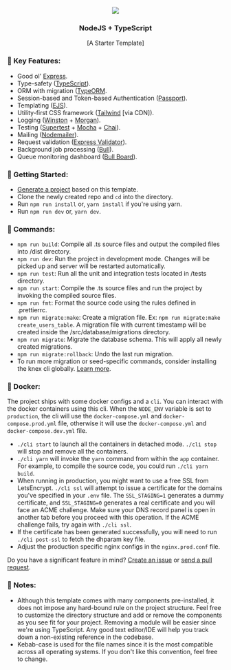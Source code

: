 <p align="center">
  <img src="https://avatars.githubusercontent.com/u/9950313?s=50&v=4">
  <h3 align="center">NodeJS + TypeScript</h3>
  <p align="center">[A Starter Template]</p>
</p>

### 🔑 Key Features:

- Good ol' [Express](https://expressjs.com/).
- Type-safety ([TypeScript](https://www.typescriptlang.org/)).
- ORM with migration ([TypeORM](https://typeorm.io/).
- Session-based and Token-based Authentication ([Passport](http://www.passportjs.org/)).
- Templating ([EJS](https://ejs.co/)).
- Utility-first CSS framework ([Tailwind](https://tailwindcss.com/) [via CDN]).
- Logging ([Winston](https://github.com/winstonjs/winston) + [Morgan](https://github.com/expressjs/morgan)).
- Testing ([Supertest](https://github.com/visionmedia/supertest) + [Mocha](https://mochajs.org/) + [Chai](https://www.chaijs.com/)).
- Mailing ([Nodemailer](https://nodemailer.com/)).
- Request validation ([Express Validator](https://express-validator.github.io/)).
- Background job processing ([Bull](https://docs.bullmq.io/)).
- Queue monitoring dashboard ([Bull Board](https://github.com/felixmosh/bull-board)).

### 🏁 Getting Started:

- [Generate a project](https://github.com/tanmaymishu/nodejs-starter-ts/generate) based on this template.
- Clone the newly created repo and `cd` into the directory.
- Run `npm run install` or, `yarn install` if you're using yarn.
- Run `npm run dev` or, `yarn dev`.

### 🤖 Commands:

- `npm run build`: Compile all .ts source files and output the compiled files into /dist directory.
- `npm run dev`: Run the project in development mode. Changes will be picked up and server will be restarted automatically.
- `npm run test`: Run all the unit and integration tests located in /tests directory.
- `npm run start`: Compile the .ts source files and run the project by invoking the compiled source files.
- `npm run fmt`: Format the source code using the rules defined in .prettierrc.
- `npm run migrate:make`: Create a migration file. Ex: `npm run migrate:make create_users_table`. A migration file with current timestamp will be created inside the /src/database/migrations directory.
- `npm run migrate`: Migrate the database schema. This will apply all newly created migrations.
- `npm run migrate:rollback`: Undo the last run migration.
- To run more migration or seed-specific commands, consider installing the knex cli globally. [Learn more](https://knexjs.org/#Migrations-CLI).

### 🐳 Docker:

The project ships with some docker configs and a `cli`. You can interact with the docker containers using this cli. When the `NODE_ENV` variable is set to `production`, the cli will use the `docker-compose.yml` and `docker-compose.prod.yml` file, otherwise it will use the `docker-compose.yml` and `docker-compose.dev.yml` file.

- `./cli start` to launch all the containers in detached mode. `./cli stop` will stop and remove all the containers.
- `./cli yarn` will invoke the `yarn` command from within the `app` container. For example, to compile the source code, you could run `./cli yarn build`.
- When running in production, you might want to use a free SSL from LetsEncrypt. `./cli ssl` will attempt to issue a certificate for the domains you've specified in your `.env` file. The `SSL_STAGING=1` generates a dummy certificate, and `SSL_STAGING=0` generates a real certificate and you will face an ACME challenge. Make sure your DNS record panel is open in another tab before you proceed with this operation. If the ACME challenge fails, try again with `./cli ssl`.
- If the certificate has been generated successfully, you will need to run `./cli post-ssl` to fetch the dhparam key file.
- Adjust the production specific nginx configs in the `nginx.prod.conf` file.

Do you have a significant feature in mind? [Create an issue](https://github.com/tanmaymishu/nodejs-starter-ts/issues/new) or [send a pull request](https://github.com/tanmaymishu/nodejs-starter-ts/pulls).

### 📝 Notes:

- Although this template comes with many components pre-installed, it does not impose any hard-bound rule on the project structure. Feel free to customize the directory structure and add or remove the components as you see fit for your project. Removing a module will be easier since we're using TypeScript. Any good text editor/IDE will help you track down a non-existing reference in the codebase.
- Kebab-case is used for the file names since it is the most compatible across all operating systems. If you don't like this convention, feel free to change.
